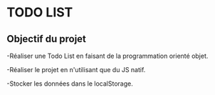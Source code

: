 # TODO LIST

## Objectif du projet  

-Réaliser une Todo List en faisant de la programmation orienté objet.  

-Réaliser le projet en n'utilisant que du JS natif.  

-Stocker les données dans le localStorage.
